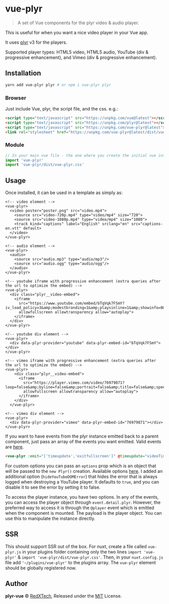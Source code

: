 # vue-plyr
>A set of Vue components for the plyr video & audio player.

This is useful for when you want a nice video player in your Vue app.

It uses [plyr](https://plyr.io) v3 for the players.

Supported player types: HTML5 video, HTML5 audio, YouTube (div & progressive
enhancement), and Vimeo (div & progressive enhancement).

## Installation

```bash
yarn add vue-plyr plyr # or npm i vue-plyr plyr
```

### Browser

Just include Vue, plyr, the script file, and the css. e.g.:

```html
<script type="text/javascript" src="https://unpkg.com/vue@latest"></script>
<script type="text/javascript" src="https://unpkg.com/plyr@latest"></script>
<script type="text/javascript" src="https://unpkg.com/vue-plyr@latest"></script>
<link rel="stylesheet" href="https://unpkg.com/vue-plyr@latest/dist/vue-plyr.css">
```
### Module

```js
// In your main vue file - the one where you create the initial vue instance.
import 'vue-plyr'
import 'vue-plyr/dist/vue-plyr.css'
```

## Usage

Once installed, it can be used in a template as simply as:

```vue
<!-- video element -->
<vue-plyr>
  <video poster="poster.png" src="video.mp4">
    <source src="video-720p.mp4" type="video/mp4" size="720">
    <source src="video-1080p.mp4" type="video/mp4" size="1080">
    <track kind="captions" label="English" srclang="en" src="captions-en.vtt" default>
  </video>
</vue-plyr>

<!-- audio element -->
<vue-plyr>
  <audio>
    <source src="audio.mp3" type="audio/mp3"/>
    <source src="audio.ogg" type="audio/ogg"/>
  </audio>
</vue-plyr>

<!-- youtube iframe with progressive enhancement (extra queries after the url to optimize the embed) -->
<vue-plyr>
  <div class="plyr__video-embed">
    <iframe
      src="https://www.youtube.com/embed/bTqVqk7FSmY?iv_load_policy=3&amp;modestbranding=1&amp;playsinline=1&amp;showinfo=0&amp;rel=0&amp;enablejsapi=1"
      allowfullscreen allowtransparency allow="autoplay">
    </iframe>
  </div>
</vue-plyr>

<!-- youtube div element -->
<vue-plyr>
  <div data-plyr-provider="youtube" data-plyr-embed-id="bTqVqk7FSmY"></div>
</vue-plyr>

<!-- vimeo iframe with progressive enhancement (extra queries after the url to optimize the embed) -->
<vue-plyr>
    <div class="plyr__video-embed">
      <iframe
        src="https://player.vimeo.com/video/76979871?loop=false&amp;byline=false&amp;portrait=false&amp;title=false&amp;speed=true&amp;transparent=0&amp;gesture=media"
        allowfullscreen allowtransparency allow="autoplay">
      </iframe>
    </div>
  </vue-plyr>

<!-- vimeo div element -->
<vue-plyr>
  <div data-plyr-provider="vimeo" data-plyr-embed-id="76979871"></div>
</vue-plyr>
```

If you want to have events from the plyr instance emitted back to a parent component, just pass an array of the events
you want emitted. Valid events are [here](https://github.com/sampotts/plyr#events).
```html
<vue-plyr :emit="['timeupdate','exitfullscreen']" @timeupdate="videoTimeUpdated" @exitfullscreen="exitedFullScreen">
```

For custom options you can pass an `options` prop which is an object that will be passed to the `new Plyr()`
creation. Available options [here](https://github.com/sampotts/plyr#options). I added an additional option
(`hideYouTubeDOMError`) that hides the error that is always logged when destroying a YouTube player. It defaults to
`true`, and you can disable it to see the error by setting it to false.

To access the player instance, you have two options. In any of the events, you can access the player object through
`event.detail.plyr`. However, the preferred way to access it is through the `@player` event which is emitted when the
component is mounted. The payload is the player object. You can use this to manipulate the instance directly.

## SSR

This should support SSR out of the box. For nuxt, create a file called `vue-plyr.js` in your plugins folder containing
only the two lines `import 'vue-plyr'` & `import 'vue-plyr/dist/vue-plyr.css'`. Then, in your `nuxt.config.js` file add
`'~/plugins/vue-plyr'` to the plugins array. The `vue-plyr` element should be globally registered now.

## Author

**plyr-vue** © [RedXTech](https://github.com/redxtech), Released under the [MIT](./LICENSE.md) License.
